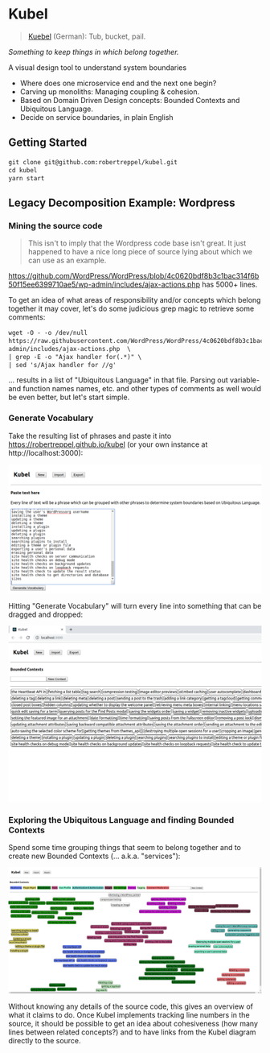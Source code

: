 # Kubel

> [Kuebel](https://translate.google.com/#view=home&op=translate&sl=de&tl=en&text=Kuebel) (German): Tub, bucket, pail. 

_Something to keep things in which belong together._

A visual design tool to understand system boundaries

- Where does one microservice end and the next one begin?
- Carving up monoliths: Managing coupling & cohesion.
- Based on Domain Driven Design concepts: Bounded Contexts and Ubiquitous Language.
- Decide on service boundaries, in plain English


## Getting Started

```
git clone git@github.com:robertreppel/kubel.git
cd kubel
yarn start
```

## Legacy Decomposition Example: Wordpress

### Mining the source code

> This isn't to imply that the Wordpress code base isn't great. It just happened to have a nice long piece of source lying about which we can use as an example.

https://github.com/WordPress/WordPress/blob/4c0620bdf8b3c1bac314f6b50f15ee6399710ae5/wp-admin/includes/ajax-actions.php has 5000+ lines.

To get an idea of what areas of responsibility and/or concepts which belong together it may cover, let's do some judicious grep magic to retrieve some comments:

```
wget -O - -o /dev/null  https://raw.githubusercontent.com/WordPress/WordPress/4c0620bdf8b3c1bac314f6b50f15ee6399710ae5/wp-admin/includes/ajax-actions.php  \
| grep -E -o "Ajax handler for(.*)" \
| sed 's/Ajax handler for //g'

```

... results in a list of "Ubiquitous Language" in that file. Parsing out variable- and function names names, etc. and other types of comments as well would be even better, but let's start simple.

### Generate Vocabulary

Take the resulting list of phrases and paste it into https://robertreppel.github.io/kubel (or your own instance at http://localhost:3000):

![Generate Vocabulary](pictures/generate-vocabulary-page.png "Generate Vocabulary")

Hitting "Generate Vocabulary" will turn every line into something that can be dragged and dropped:

![Unclassified Vocabulary](pictures/unclassified-vocabulary.png "Unclassified Vocabulary")

### Exploring the Ubiquitous Language and finding Bounded Contexts

Spend some time grouping things that seem to belong together and to create new Bounded Contexts (... a.k.a. "services"):

![Classified Vocabulary](pictures/classified-vocabulary.png "Classified Vocabulary")

Without knowing any details of the source code, this gives an overview of what it claims to do. Once Kubel implements tracking line numbers in the source, it should be possible to get an idea about cohesiveness (how many lines between related concepts?) and to have links from the Kubel diagram directly to the source.






